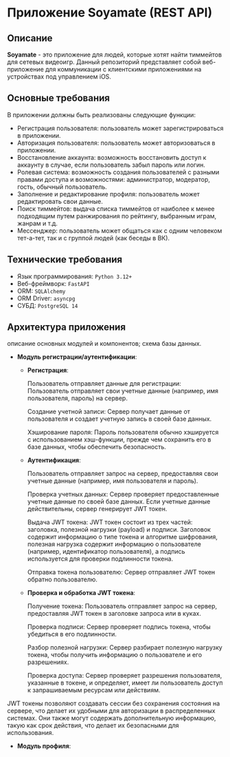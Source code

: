 # Приложение Soyamate (REST API)
## Описание
**Soyamate** - это приложение для людей, которые хотят найти тиммейтов для сетевых видеоигр. Данный репозиторий представляет собой веб-приложение для коммуникации с клиентскими приложениями на устройствах под управлением iOS.

## Основные требования
В приложении должны быть реализованы следующие функции:
- Регистрация пользователя: пользователь может зарегистрироваться в приложении.
- Авторизация пользователя: пользователь может авторизоваться в приложении.
- Восстановление аккаунта: возможность восстановить доступ к аккаунту в случае, если пользователь забыл пароль или логин.
- Ролевая система: возможность создания пользователей с разными правами доступа и возможностями: администратор, модератор, гость, обычный пользователь.
- Заполнение и редактирование профиля: пользователь может редактировать свои данные.
- Поиск тиммейтов: выдача списка тиммейтов от наиболее к менее подходящим путем ранжирования по рейтингу, выбранным играм, жанрам и т.д.
- Мессенджер: пользователь может общаться как с одним человеком тет-а-тет, так и с группой людей (как беседы в ВК).


## Технические требования
- Язык программирования: ``Python 3.12+``
- Веб-фреймворк: ``FastAPI``
- ORM: ``SQLAlchemy``
- ORM Driver: ``asyncpg``
- СУБД: ``PostgreSQL 14``

## Архитектура приложения
описание основных модулей и компонентов; схема базы данных.

- **Модуль регистрации/аутентификации**:

    - **Регистрация**:
      
      Пользователь отправляет данные для регистрации: Пользователь отправляет свои учетные данные (например, имя пользователя, пароль) на сервер.

      Создание учетной записи: Сервер получает данные от пользователя и создает учетную запись в своей базе данных.

      Хэширование пароля: Пароль пользователя обычно хэшируется с использованием хэш-функции, прежде чем сохранить его в базе данных, чтобы обеспечить безопасность.

    - **Аутентификация**:
      
      Пользователь отправляет запрос на сервер, предоставляя свои учетные данные (например, имя пользователя и пароль).

      Проверка учетных данных: 
      Сервер проверяет предоставленные учетные данные по своей базе данных. Если учетные данные действительны, сервер генерирует JWT токен.

      Выдача JWT токена: 
      JWT токен состоит из трех частей: заголовка, полезной  нагрузки (payload) и подписи. Заголовок содержит информацию о типе токена и алгоритме шифрования, полезная нагрузка содержит информацию о пользователе (например, идентификатор пользователя), а подпись используется для проверки подлинности токена.

      Отправка токена пользователю: Сервер отправляет JWT токен обратно пользователю.

    - **Проверка и обработка JWT токена**:
      
      Получение токена: Пользователь отправляет запрос на сервер, предоставляя JWT токен в заголовке запроса или в куках.

      Проверка подписи: Сервер проверяет подпись токена, чтобы убедиться в его подлинности.

      Разбор полезной нагрузки: Сервер разбирает полезную нагрузку токена, чтобы получить информацию о пользователе и его разрешениях.

      Проверка доступа: Сервер проверяет разрешения пользователя, указанные в токене, и определяет, имеет ли пользователь доступ к запрашиваемым ресурсам или действиям.

JWT токены позволяют создавать сессии без сохранения состояния на сервере, что делает их удобными для авторизации в распределенных системах. Они также могут содержать дополнительную информацию, такую как срок действия, что делает их безопасными для использования.

- **Модуль профиля**: